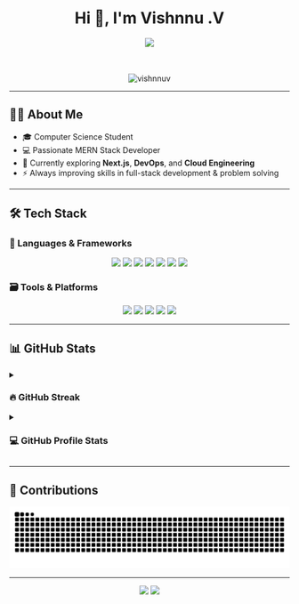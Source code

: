 <h1 align="center">Hi 👋, I'm Vishnnu .V</h1>

<p align="center">
  <a href="https://github.com/DenverCoder1/readme-typing-svg">
    <img src="https://readme-typing-svg.herokuapp.com?font=Fira+Code&color=%2338BDAE&size=25&center=true&vCenter=true&width=600&height=100&lines=Full+Stack+Developer;Open+Source+Contributor;Tech+Enthusiast;Always+Learning+Something+New" />
  </a>
</p>

<br>

<p align="center">
  <img src="https://komarev.com/ghpvc/?username=vishnnuv&label=Profile%20views&color=0e75b6&style=plastic" alt="vishnnuv" />
</p>

---

## 👨‍💻 About Me

- 🎓 Computer Science Student  
- 💻 Passionate MERN Stack Developer  
- 🌱 Currently exploring **Next.js**, **DevOps**, and **Cloud Engineering**  
- ⚡ Always improving skills in full-stack development & problem solving  

---

## 🛠️ Tech Stack

### 🚀 Languages & Frameworks
<p align="center">
  <img src="https://img.shields.io/badge/C++-00599C.svg?style=plastic&logo=c%2B%2B&logoColor=white" />
  <img src="https://img.shields.io/badge/JavaScript-F7DF1E.svg?style=plastic&logo=javascript&logoColor=black" />
  <img src="https://img.shields.io/badge/Python-14354C.svg?style=plastic&logo=python&logoColor=white" />
  <img src="https://img.shields.io/badge/Node.js-339933.svg?style=plastic&logo=node.js&logoColor=white" />
  <img src="https://img.shields.io/badge/Express.js-000000.svg?style=plastic&logo=express&logoColor=white" />
  <img src="https://img.shields.io/badge/React-61DAFB.svg?style=plastic&logo=react&logoColor=black" />
  <img src="https://img.shields.io/badge/Tailwind_CSS-38B2AC.svg?style=plastic&logo=tailwind-css&logoColor=white" />
</p>

### 🗃️ Tools & Platforms
<p align="center">
  <img src="https://img.shields.io/badge/MongoDB-47A248.svg?style=plastic&logo=mongodb&logoColor=white" />
  <img src="https://img.shields.io/badge/Git-F05032.svg?style=plastic&logo=git&logoColor=white" />
  <img src="https://img.shields.io/badge/GitHub-181717.svg?style=plastic&logo=github&logoColor=white" />
  <img src="https://img.shields.io/badge/Vercel-000000.svg?style=plastic&logo=vercel&logoColor=white" />
  <img src="https://img.shields.io/badge/Visual_Studio_Code-007ACC.svg?style=plastic&logo=visual-studio-code&logoColor=white" />
</p>

---

## 📊 GitHub Stats

<details>
  <summary><h3>🔥 GitHub Streak</h3></summary>
  <p align="center">
    <img src="https://github-readme-streak-stats.herokuapp.com/?user=vishnnuv&theme=tokyonight_duo" alt="streak-stats" />
  </p>
</details>

<details>
  <summary><h3>💻 GitHub Profile Stats</h3></summary>
  <p align="center">
    <img src="https://github-readme-stats.vercel.app/api?username=vishnnuv&show_icons=true&theme=tokyonight&count_private=true" height="200" />
    <img src="https://github-readme-stats.vercel.app/api/top-langs/?username=vishnnuv&layout=compact&theme=tokyonight" height="200" />
  </p>
</details>

---

## 🐍 Contributions

<p align="center">
  <img src="https://github.com/vishnnuv/vishnnuv/blob/output/snake.svg" alt="snake animation" />
</p>

---

<p align="center">
  <a href="mailto:vishnnuv@example.com"><img src="https://img.shields.io/badge/Gmail-D14836?style=plastic&logo=gmail&logoColor=white" /></a>
  <a href="https://www.linkedin.com/in/vishnnuv/"><img src="https://img.shields.io/badge/LinkedIn-0A66C2?style=plastic&logo=linkedin&logoColor=white" /></a>
</p>
